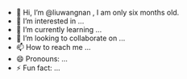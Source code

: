 - 👋 Hi, I’m @liuwangnan , I am only six months old.
- 👀 I’m interested in ...
- 🌱 I’m currently learning ...
- 💞️ I’m looking to collaborate on ...
- 📫 How to reach me ...
- 😄 Pronouns: ...
- ⚡ Fun fact: ...

<!---
liuwangnan/liuwangnan is a ✨ special ✨ repository because its `README.md` (this file) appears on your GitHub profile.
You can click the Preview link to take a look at your changes.
--->

